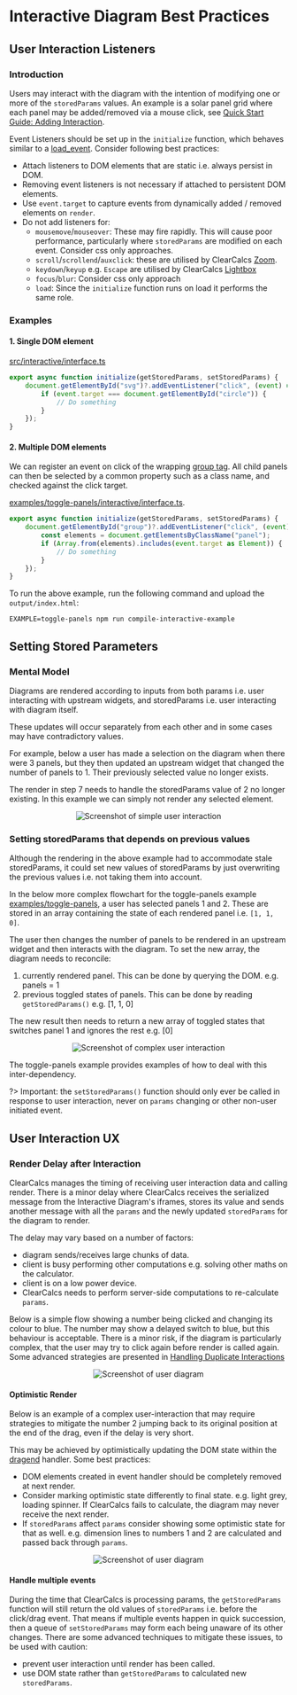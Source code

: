 # Interactive Diagram Best Practices

## User Interaction Listeners

### Introduction

Users may interact with the diagram with the intention of modifying one or more of the `storedParams` values. An example is a solar panel grid where each panel may be added/removed via a mouse click, see [Quick Start Guide: Adding Interaction](/quick-start-guide?id=adding-interaction "Adding Interaction").

Event Listeners should be set up in the `initialize` function, which behaves similar to a [load_event](https://developer.mozilla.org/en-US/docs/Web/API/Window/load_event). Consider following best practices:

-   Attach listeners to DOM elements that are static i.e. always persist in DOM.
-   Removing event listeners is not necessary if attached to persistent DOM elements.
-   Use `event.target` to capture events from dynamically added / removed elements on `render`.
-   Do not add listeners for:
    -   `mousemove`/`mouseover`: These may fire rapidly. This will cause poor performance, particularly where `storedParams` are modified on each event. Consider css only approaches.
    -   `scroll`/`scrollend`/`auxclick`: these are utilised by ClearCalcs [Zoom](/global-capabilities?id=zoom-amp-pan).
    -   `keydown`/`keyup` e.g. `Escape` are utilised by ClearCalcs [Lightbox](/global-capabilities?id=lightbox)
    -   `focus`/`blur`: Consider css only approach
    -   `load`: Since the `initialize` function runs on load it performs the same role.

### Examples

#### 1. Single DOM element

[src/interactive/interface.ts](https://github.com/ClearCalcs/custom-diagram-boilerplate/blob/main/src/interactive/interface.ts#L7)

```javascript
export async function initialize(getStoredParams, setStoredParams) {
    document.getElementById("svg")?.addEventListener("click", (event) => {
        if (event.target === document.getElementById("circle")) {
            // Do something
        }
    });
}
```

#### 2. Multiple DOM elements

We can register an event on click of the wrapping [group tag](https://github.com/ClearCalcs/custom-diagram-boilerplate/blob/main/examples/toggle-panels/interactive/main.html#L10). All child panels can then be selected by a common property such as a class name, and checked against the click target.

[examples/toggle-panels/interactive/interface.ts](https://github.com/ClearCalcs/custom-diagram-boilerplate/blob/main/examples/toggle-panels/interactive/interface.ts).

```javascript
export async function initialize(getStoredParams, setStoredParams) {
    document.getElementById("group")?.addEventListener("click", (event) => {
        const elements = document.getElementsByClassName("panel");
        if (Array.from(elements).includes(event.target as Element)) {
            // Do something
        }
    });
}
```

To run the above example, run the following command and upload the `output/index.html`:

```
EXAMPLE=toggle-panels npm run compile-interactive-example
```

## Setting Stored Parameters

### Mental Model

Diagrams are rendered according to inputs from both params i.e. user interacting with upstream widgets, and storedParams i.e. user interacting with diagram itself.

These updates will occur separately from each other and in some cases may have contradictory values.

For example, below a user has made a selection on the diagram when there were 3 panels, but they then updated an upstream widget that changed the number of panels to 1. Their previously selected value no longer exists.

The render in step 7 needs to handle the storedParams value of 2 no longer existing. In this example we can simply not render any selected element.

<div style="text-align: center;">

![Screenshot of simple user interaction](_media/interactive-diagram-best-practices/user-interaction-simple-flowchart.jpg)

</div>

### Setting storedParams that depends on previous values

Although the rendering in the above example had to accommodate stale storedParams, it could set new values of storedParams by just overwriting the previous values i.e. not taking them into account.

In the below more complex flowchart for the toggle-panels example [examples/toggle-panels](https://github.com/ClearCalcs/custom-diagram-boilerplate/blob/main/examples/toggle-panels), a user has selected panels 1 and 2. These are stored in an array containing the state of each rendered panel i.e. `[1, 1, 0]`.

The user then changes the number of panels to be rendered in an upstream widget and then interacts with the diagram. To set the new array, the diagram needs to reconcile:

1. currently rendered panel. This can be done by querying the DOM. e.g. panels = 1
2. previous toggled states of panels. This can be done by reading `getStoredParams()` e.g. [1, 1, 0]

The new result then needs to return a new array of toggled states that switches panel 1 and ignores the rest e.g. [0]

<div style="text-align: center;">

![Screenshot of complex user interaction](_media/interactive-diagram-best-practices/user-interaction-complex-flowchart.jpg)

</div>

The toggle-panels example provides examples of how to deal with this inter-dependency.

?> Important: the `setStoredParams()` function should only ever be called in response to user interaction, never on `params` changing or other non-user initiated event.

## User Interaction UX

### Render Delay after Interaction

ClearCalcs manages the timing of receiving user interaction data and calling render. There is a minor delay where ClearCalcs receives the serialized message from the Interactive Diagram's iframes, stores its value and sends another message with all the `params` and the newly updated `storedParams` for the diagram to render.

The delay may vary based on a number of factors:

-   diagram sends/receives large chunks of data.
-   client is busy performing other computations e.g. solving other maths on the calculator.
-   client is on a low power device.
-   ClearCalcs needs to perform server-side computations to re-calculate `params`.

Below is a simple flow showing a number being clicked and changing its colour to blue. The number may show a delayed switch to blue, but this behaviour is acceptable. There is a minor risk, if the diagram is particularly complex, that the user may try to click again before render is called again. Some advanced strategies are presented in [Handling Duplicate Interactions](/interactive-diagram-best-practices?id=handle-multiple-events)

<div style="text-align: center;">

![Screenshot of user diagram](_media/interactive-diagram-best-practices/user-interaction-simple-states.png)

</div>

#### Optimistic Render

Below is an example of a complex user-interaction that may require strategies to mitigate the number 2 jumping back to its original position at the end of the drag, even if the delay is very short.

This may be achieved by optimistically updating the DOM state within the [dragend](https://developer.mozilla.org/en-US/docs/Web/API/HTMLElement/dragend_event) handler. Some best practices:

-   DOM elements created in event handler should be completely removed at next render.
-   Consider marking optimistic state differently to final state. e.g. light grey, loading spinner. If ClearCalcs fails to calculate, the diagram may never receive the next render.
-   If `storedParams` affect `params` consider showing some optimistic state for that as well. e.g. dimension lines to numbers 1 and 2 are calculated and passed back through `params`.

<div style="text-align: center;">

![Screenshot of user diagram](_media/interactive-diagram-best-practices/user-interaction-complex-states.png)

</div>

#### Handle multiple events

During the time that ClearCalcs is processing params, the `getStoredParams` function will still return the old values of `storedParams` i.e. before the click/drag event. That means if multiple events happen in quick succession, then a queue of `setStoredParams` may form each being unaware of its other changes. There are some advanced techniques to mitigate these issues, to be used with caution:

-   prevent user interaction until render has been called.
-   use DOM state rather than `getStoredParams` to calculated new `storedParams`.
